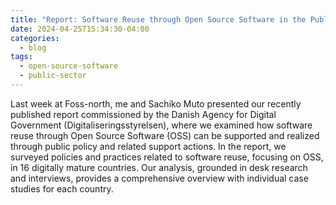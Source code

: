 ```yaml
---
title: "Report: Software Reuse through Open Source Software in the Public Sector"
date: 2024-04-25T15:34:30-04:00
categories:
  - blog
tags:
  - open-source-software
  - public-sector
---
```


Last week at Foss-north, me and Sachiko Muto presented our recently published report commissioned by the Danish Agency for Digital Government (Digitaliseringsstyrelsen), where we examined how software reuse through Open Source Software (OSS) can be supported and realized through public policy and related support actions. In the report, we surveyed policies and practices related to software reuse, focusing on OSS, in 16 digitally mature countries. Our analysis, grounded in desk research and interviews, provides a comprehensive overview with individual case studies for each country.
